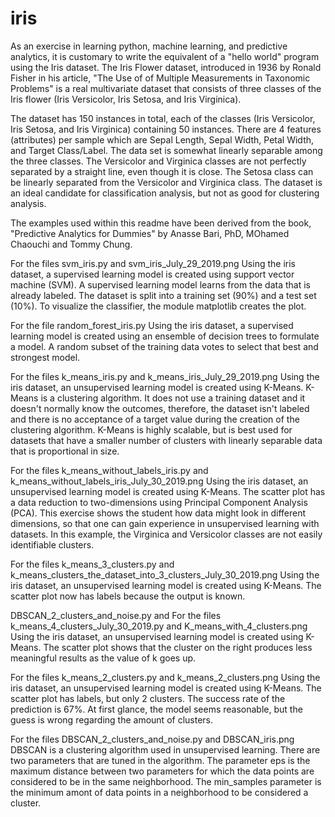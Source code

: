# iris

As an exercise in learning python, machine learning, and predictive analytics, it is customary to write the equivalent of a 
"hello world" program using the Iris dataset. The Iris Flower dataset, introduced in 1936 by Ronald Fisher in his article, "The Use of
of Multiple Measurements in Taxonomic Problems" is a real multivariate dataset that consists of three classes of the Iris flower 
(Iris Versicolor, Iris Setosa, and Iris Virginica). 

The dataset has 150 instances in total, each of the classes (Iris Versicolor, Iris Setosa, and Iris Virginica) containing 50
instances. There are 4 features (attributes) per sample which are Sepal Length, Sepal Width, Petal Width, and Target Class/Label.
The data set is somewhat linearly separable among the three classes. The Versicolor and Virginica classes are not perfectly 
separated by a straight line, even though it is close. The Setosa class can be linearly separated from the Versicolor and Virginica
class. The dataset is an ideal candidate for classification analysis, but not as good for clustering analysis.

The examples used within this readme have been derived from the book, "Predictive Analytics for Dummies" by Anasse Bari, PhD, MOhamed Chaouchi and Tommy Chung.

For the files svm_iris.py and svm_iris_July_29_2019.png
Using the iris dataset, a supervised learning model is created using support vector machine (SVM). A supervised learning model 
learns from the data that is already labeled. The dataset is split into a training set (90%) and a test set (10%). To visualize 
the classifier, the module matplotlib creates the plot. 

For the file random_forest_iris.py
Using the iris dataset, a supervised learning model is created using an ensemble of decision trees to formulate a model. A random subset of the training data votes to select that best and strongest model. 

For the files k_means_iris.py and k_means_iris_July_29_2019.png
Using the iris dataset, an unsupervised learning model is created using K-Means. K-Means is a clustering algorithm. It does not use a training dataset and it doesn't normally know the outcomes, therefore, the dataset isn't labeled and there is no acceptance of a target value during the creation of the clustering algorithm. K-Means is highly scalable, but is best used for datasets that have a smaller number of clusters with linearly separable data that is proportional in size.

For the files k_means_without_labels_iris.py and k_means_without_labels_iris_July_30_2019.png
Using the iris dataset, an unsupervised learning model is created using K-Means. The scatter plot has a data reduction to two-dimensions using Principal Component Analysis (PCA). This exercise shows the student how data might look in different dimensions, so that one can gain experience in unsupervised learning with datasets. In this example, the Virginica and Versicolor classes are not easily identifiable clusters. 

For the files k_means_3_clusters.py and k_means_clusters_the_dataset_into_3_clusters_July_30_2019.png
Using the iris dataset, an unsupervised learning model is created using K-Means. The scatter plot now has labels because the output is known.

DBSCAN_2_clusters_and_noise.py and 
For the files k_means_4_clusters_July_30_2019.py and K_means_with_4_clusters.png
Using the iris dataset, an unsupervised learning model is created using K-Means. The scatter plot shows that the cluster on the right produces less meaningful results as the value of k goes up.

For the files k_means_2_clusters.py and k_means_2_clusters.png
Using the iris dataset, an unsupervised learning model is created using K-Means. The scatter plot has labels, but only 2 clusters. The success rate of the prediction is 67%. At first glance, the model seems reasonable, but the guess is wrong regarding the amount of clusters.

For the files DBSCAN_2_clusters_and_noise.py and DBSCAN_iris.png
DBSCAN is a clustering algorithm used in unsupervised learning. There are two parameters that are tuned in the algorithm. The parameter eps is the maximum distance between two parameters for which the data points are considered to be in the same neighborhood. The min_samples parameter is the minimum amont of data points in a neighborhood to be considered a cluster.
